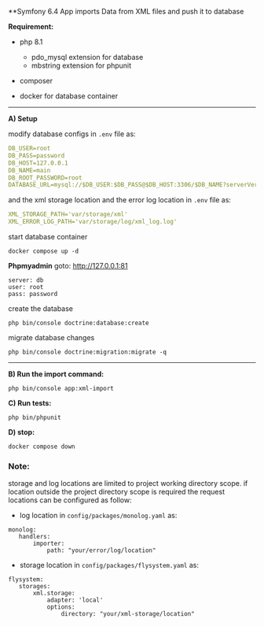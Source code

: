 **Symfony 6.4 App imports Data from XML files and push it to database 


**Requirement:** 

* php 8.1 
    + pdo_mysql extension for database 
    + mbstring extension for phpunit

* composer 

* docker for database container 
--------------------------------------------------
**A) Setup**

modify database configs in `.env` file as:
 ```yaml
DB_USER=root
DB_PASS=password
DB_HOST=127.0.0.1
DB_NAME=main
DB_ROOT_PASSWORD=root
DATABASE_URL=mysql://$DB_USER:$DB_PASS@$DB_HOST:3306/$DB_NAME?serverVersion=10.9.3-MariaDB&charset=utf8mb4
 ```

and the xml storage location and the error log location in `.env` file as:
 ```yaml
XML_STORAGE_PATH='var/storage/xml'
XML_ERROR_LOG_PATH='var/storage/log/xml_log.log'
 ```

start database container 
 ```
docker compose up -d
 ```

**Phpmyadmin** 
goto: http://127.0.0.1:81
 ``` 
server: db
user: root
pass: password
 ```

create the database
 ```
php bin/console doctrine:database:create
 ```

migrate database changes
 ```
php bin/console doctrine:migration:migrate -q
 ```
-------------------------------
**B) Run the import command:**
 ```
php bin/console app:xml-import
 ```

**C) Run tests:**
 ```
php bin/phpunit
 ```


**D) stop:**
 ```
docker compose down
 ```
### Note:
storage and log locations are limited to project working directory scope.
if location outside the project directory scope is required the request locations can be configured
as follow:
+ log location in `config/packages/monolog.yaml` as:
 ```
monolog:
    handlers:
        importer:
            path: "your/error/log/location"
 ```
+ storage location in `config/packages/flysystem.yaml` as:
 ```
flysystem:
    storages:
        xml.storage:
            adapter: 'local'
            options:
                directory: "your/xml-storage/location"
 ```
